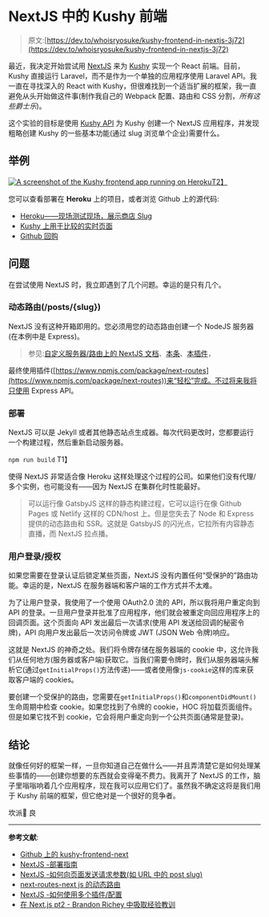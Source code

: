 # NextJS 中的 Kushy 前端

> 原文:[https://dev.to/whoisryosuke/kushy-frontend-in-nextjs-3j72](https://dev.to/whoisryosuke/kushy-frontend-in-nextjs-3j72)

最近，我决定开始尝试用 [NextJS](https://nextjs.org/) 来为 [Kushy](http://kushy.net) 实现一个 React 前端。目前，Kushy 直接运行 Laravel，而不是作为一个单独的应用程序使用 Laravel API。我一直在寻找深入的 React with Kushy，但很难找到一个适当扩展的框架，我一直避免从头开始做这件事(制作我自己的 Webpack 配置、路由和 CSS 分割，*所有这些爵士乐*)。

这个实验的目标是使用 [Kushy API](http://kushy.net/developers/) 为 Kushy 创建一个 NextJS 应用程序，并发现粗略创建 Kushy 的一些基本功能(通过 slug 浏览单个企业)需要什么。

## 举例

[![A screenshot of the Kushy frontend app running on Heroku](../Images/890f5f158c8c0b0ecfab3104c17045f8.png)T2】](https://res.cloudinary.com/practicaldev/image/fetch/s--x4DykelC--/c_limit%2Cf_auto%2Cfl_progressive%2Cq_auto%2Cw_880/http://whoisryosuke.com/static/kushy-frontend-nextjs-screenshot-from-heroku-3e327eae8d5018fd9cc0730cbe38abd7-ca02f.png)

您可以查看部署在 **Heroku** 上的项目，或者浏览 Github 上的源代码:

*   [Heroku——现场测试现场，展示商店 Slug](https://kushy-frontend-next.herokuapp.com/shop/chronic-pain-relief-center)
*   [Kushy 上用于比较的实时页面](https://kushy.net/shops/chronic-pain-relief-center)
*   [Github 回购](https://github.com/whoisryosuke/kushy-frontend-next)

## 问题

在尝试使用 NextJS 时，我立即遇到了几个问题。幸运的是只有几个。

### 动态路由(/posts/{slug})

NextJS 没有这种开箱即用的。您必须用您的动态路由创建一个 NodeJS 服务器(在本例中是 Express)。

> 参见:[自定义服务器/路由上的 NextJS 文档](https://github.com/zeit/next.js/#custom-server-and-routing)、[本条](https://medium.com/@diamondgfx/nextjs-lessons-learned-part-2-f1781237cf5c)、[本插件](https://github.com/fridays/next-routes)，

最终使用插件([https://www.npmjs.com/package/next-routes](https://www.npmjs.com/package/next-routes))来“轻松”完成。不过将来我将只使用 Express API。

### 部署

NextJS 可以是 Jekyll 或者其他静态站点生成器。每次代码更改时，您都要运行一个构建过程，然后重新启动服务器。

`npm run build`
T1】

使得 NextJS 非常适合像 Heroku 这样处理这个过程的公司。如果他们没有代理/多个实例，也可能没有——因为 NextJS 在集群化时性能最好。

> 可以运行像 GatsbyJS 这样的静态构建过程，它可以运行在像 Github Pages 或 Netlify 这样的 CDN/host 上。但是您失去了 Node 和 Express 提供的动态路由和 SSR。这就是 GatsbyJS 的闪光点，它拉所有内容静态直播，而 NextJS 拉点播。

### 用户登录/授权

如果您需要在登录认证后锁定某些页面，NextJS 没有内置任何“受保护的”路由功能。幸运的是，NextJS 在服务器端和客户端的工作方式并不太难。

为了让用户登录，我使用了一个使用 OAuth2.0 流的 API，所以我将用户重定向到 API 的登录。一旦用户登录并批准了应用程序，他们就会被重定向回应用程序上的回调页面。这个页面向 API 发出最后一次请求(使用 API 发送给回调的秘密令牌)，API 向用户发出最后一次访问令牌或 JWT (JSON Web 令牌)响应。

这就是 NextJS 的神奇之处。我们将令牌存储在服务器端的 cookie 中，这允许我们从任何地方(服务器或客户端)获取它。当我们需要令牌时，我们从服务器端头解析它(通过`getInitialProps()`方法传递)——或者使用像`js-cookie`这样的库来获取客户端的 cookies。

要创建一个受保护的路由，您需要在`getInitialProps()`和`componentDidMount()`生命周期中检查 cookie。如果您找到了令牌的 cookie，HOC 将加载页面组件。但是如果它找不到 cookie，它会将用户重定向到一个公共页面(通常是登录)。

## 结论

就像任何好的框架一样，一旦你知道自己在做什么——并且弄清楚它是如何处理某些事情的——创建你想要的东西就会变得毫不费力。我离开了 NextJS 的工作，脑子里嗡嗡响着几个应用程序，现在我可以应用它们了。虽然我不确定这将是我们用于 Kushy 前端的框架，但它绝对是一个很好的竞争者。

坎派🍻
良

* * *

**参考文献**:

*   [Github 上的 kushy-frontend-next](https://github.com/whoisryosuke/kushy-frontend-next)
*   [NextJS -部署指南](https://nextjs.org/learn/basics/deploying-a-nextjs-app)
*   [NextJS -如何向页面发送请求参数(如 URL 中的 post slug)](https://github.com/zeit/next.js/issues/929)
*   [next-routes-next js 的动态路由](https://www.npmjs.com/package/next-routes)
*   [NextJS -如何使用多个插件/配置](https://github.com/zeit/next-plugins/issues/7)
*   [在 Next.js pt2 - Brandon Richey 中吸取经验教训](https://medium.com/@diamondgfx/nextjs-lessons-learned-part-2-f1781237cf5c)